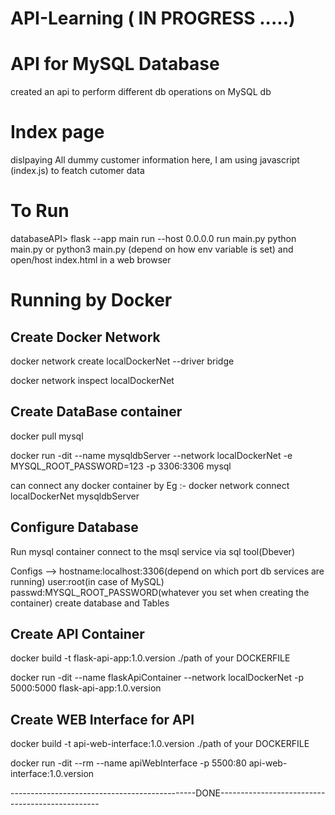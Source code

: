 # API-Learning  ( IN PROGRESS .....)

# API for MySQL Database
created an api to perform different db operations on MySQL db 

# Index page
dislpaying All dummy customer information
here, I am using javascript (index.js) to featch cutomer data

# To Run
databaseAPI> flask --app main run --host 0.0.0.0
run main.py 
python main.py or python3 main.py (depend on how env variable is set)
and 
open/host index.html in a web browser

# Running by Docker
## Create Docker Network
docker network create localDockerNet --driver bridge

docker network inspect localDockerNet

## Create DataBase container
docker pull mysql

docker run -dit --name mysqldbServer --network localDockerNet -e MYSQL_ROOT_PASSWORD=123 -p 3306:3306 mysql

can connect any docker container by Eg :- docker network connect localDockerNet mysqldbServer

## Configure Database
Run mysql container connect to the msql service via sql tool(Dbever)

Configs --> hostname:localhost:3306(depend on which port db services are running) user:root(in case of MySQL) passwd:MYSQL_ROOT_PASSWORD(whatever you set when creating the container)
create database and Tables

## Create API Container
docker build -t flask-api-app:1.0.version ./path of your DOCKERFILE

docker run -dit --name flaskApiContainer --network localDockerNet -p 5000:5000 flask-api-app:1.0.version

## Create WEB Interface for API
docker build -t api-web-interface:1.0.version ./path of your DOCKERFILE

docker run -dit --rm --name apiWebInterface -p 5500:80 api-web-interface:1.0.version

----------------------------------------------DONE------------------------------------------------
